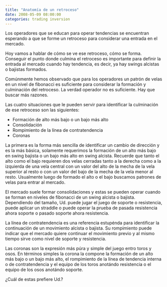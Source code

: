 ```yaml
---
title: "Anatomía de un retroceso"
date: 2008-05-09 08:00:00
categories: trading inversion
---
```

Los operadores que se educan para operar tendencias se encuentran esperando a que se forme un retroceso para considerar una entrada en el mercado. 

Hoy vamos a hablar de cómo se ve ese retroceso, cómo se forma. Conseguir el punto donde culmina el retroceso es importante para definir la entrada al mercado cuando hay tendencia, es decir, ya hay swings alcistas o bajistas formados.

Comúnmente hemos observado que para los operadores un patrón de velas en un nivel de fibonacci es suficiente para considerar la formación y culminación del retroceso. La verdad operador no es suficiente. Hay que buscar más razones.

Las cuatro situaciones que le pueden servir para identificar la culminación de ese retroceso son las siguientes:

- Formación de alto más bajo o un bajo más alto
- Consolidación
- Rompimiento de la línea de contratendencia
- Coronas

La primera es la forma más sencilla de identificar un cambio de dirección y es la más básica, solamente requerimos la formación de un alto más bajo en swing bajista o un bajo más alto en swing  alcista. Recuerde que tanto el alto como el bajo requieren dos velas cerradas tanto a la derecha como a la izquierda de una vela central con un valor del alto de la mecha de la vela superior al resto o con un valor del bajo de la mecha de la vela menor al resto. Usualmente luego de formado el alto o el bajo buscamos patrones de velas para entrar al mercado.

El mercado suele formar consolidaciones y estas se pueden operar cuando se forman en niveles de fibonacci de un swing alcista o bajista. Dependiendo del tamaño, Ud. puede jugar el juego de soporte o resistencia, puede aplicar un straddle o puede operar la prueba de pasada resistencia ahora soporte o pasado soporte ahora resistencia.

La línea de contratendencia es una referencia estupénda para identificar la continuación de un movimiento alcista o bajista. Su rompimiento puede indicar que el mercado quiere continuar el movimiento previo y al mismo tiempo sirve como nivel de soporte y resistencia.

Las coronas son la expresión más púra y simple del juego entro toros y osos. En términos simples la corona la compone la formación de un alto más bajo o un bajo más alto, el rompimiento de la línea de tendencia interna o de contratendencia y el equipo de los toros anotándo resistencia o el equipo de los osos anotándo soporte.

¿Cuál de estas prefiere Ud.?
